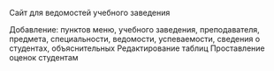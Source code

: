 
Сайт для ведомостей учебного заведения

Добавление: пунктов меню, учебного заведения, преподавателя, предмета, специальности, ведомости, успеваемости, сведения о студентах, объяснительных
Редактирование таблиц
Проставление оценок студентам
